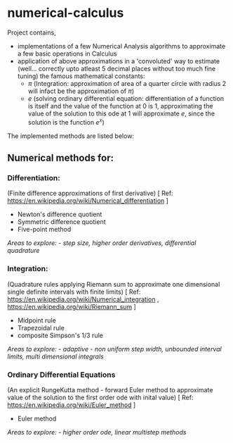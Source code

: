 # numerical-calculus

Project contains, 
- implementations of a few Numerical Analysis algorithms to approximate a few basic operations in Calculus
- application of above approximations in a 'convoluted' way to estimate (well... correctly upto atleast 5 decimal places without too much fine tuning) the famous mathematical constants:
    - $\pi$ (Integration: approximation of area of a quarter circle with radius 2 will infact be the approximation of $\pi$)
    - $e$  (solving ordinary differential equation:  differentiation of a function is itself and the value of the function at 0 is 1, approximating the value of the solution to this ode at 1 will approximate $e$, since the solution is the function $e^x$)

The implemented methods are listed below:

## Numerical methods for:

### Differentiation:
(Finite difference approximations of first derivative) [ Ref: https://en.wikipedia.org/wiki/Numerical_differentiation ]
-  Newton's difference quotient
-  Symmetric difference quotient
-  Five-point method

*Areas to explore: - step size, higher order derivatives, differential quadrature*

### Integration:
(Quadrature rules applying Riemann sum to approximate one dimensional single definite intervals with finite limits) [ Ref: https://en.wikipedia.org/wiki/Numerical_integration , https://en.wikipedia.org/wiki/Riemann_sum ]
-  Midpoint rule
-  Trapezoidal rule
-  composite Simpson's 1/3 rule

*Areas to explore: - adaptive - non uniform step width, unbounded interval limits, multi dimensional integrals*

### Ordinary Differential Equations
(An explicit RungeKutta method - forward Euler method to approximate value of the solution to the first order ode with inital value) [ Ref: https://en.wikipedia.org/wiki/Euler_method ]
- Euler method

*Areas to explore: - higher order ode, linear multistep methods*
